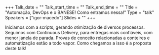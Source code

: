 +++
Talk_date = ""
Talk_start_time = ""
Talk_end_time = ""
Title = "Automação, DevOps e o BANESE! Como entramos nessa!"
Type = "talk"
Speakers = ["igor-macedo"]
Slides = ""
+++

Iniciamos com a scripts, gerando otimização de diversos processos. Seguimos com Continuous Delivery, para entregas mais confiáveis, com menor janela de parada. Provas de conceito relacionadas a conteires e automatização estão a todo vapor. Como chegamos a isso é a proposta deste talk!
